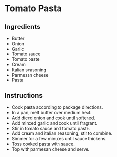 # Tomato Pasta

## Ingredients

- Butter
- Onion
- Garlic
- Tomato sauce
- Tomato paste
- Cream
- Italian seasoning
- Parmesan cheese
- Pasta

## Instructions

- Cook pasta according to package directions.
- In a pan, melt butter over medium heat.
- Add diced onion and cook until softened.
- Add minced garlic and cook until fragrant.
- Stir in tomato sauce and tomato paste.
- Add cream and italian seasoning, stir to combine.
- Simmer for a few minutes until sauce thickens.
- Toss cooked pasta with sauce.
- Top with parmesan cheese and serve.
